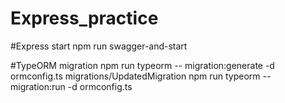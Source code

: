 # Express_practice

#Express start
npm run swagger-and-start

#TypeORM migration
npm run typeorm -- migration:generate -d ormconfig.ts migrations/UpdatedMigration
npm run typeorm -- migration:run -d ormconfig.ts